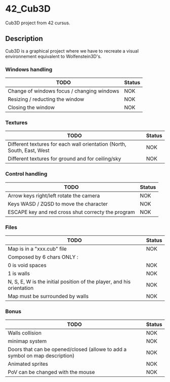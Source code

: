 
# 42_Cub3D
Cub3D project from 42 cursus.

 ## Description
Cub3D is a graphical project where we have to recreate a visual environnement equivalent to Wolfenstein3D's.

### Windows handling
| TODO | Status |
|--|--|
| Change of windows focus / changing windows | NOK |
| Resizing / reducting the window | NOK |
| Closing the window | NOK |
  
### Textures
| TODO | Status |
|--|--|
| Different textures for each wall orientation (North, South, East, West | NOK |
| Different textures for ground and for ceiling/sky | NOK |

### Control handling
| TODO | Status |
|--|--|
| Arrow keys right/left rotate the camera | NOK |
| Keys WASD / ZQSD to move the character | NOK |
| ESCAPE key and red cross shut correcty the program | NOK |

### Files
| TODO | Status |
|--|--|
| Map is in a "xxx.cub" file | NOK |
| Composed by 6 chars ONLY :
| 0 is void spaces | NOK |
| 1 is walls | NOK |
| N, S, E, W is the initial position of the player, and his orientation | NOK |
| Map must be surrounded by walls | NOK |


### Bonus
| TODO | Status |
|--|--|
| Walls collision | NOK |
| minimap system | NOK |
| Doors that can be opened/closed (allowe to add a symbol on map description)| NOK |
| Animated sprites | NOK |
| PoV can be changed with the mouse | NOK |
